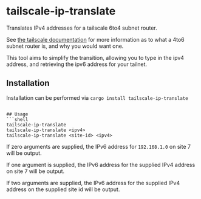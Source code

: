# tailscale-ip-translate

Translates IPv4 addresses for a tailscale 6to4 subnet router.

See [the tailscale documentation](https://tailscale.com/kb/1201/4via6-subnets) for more information
as to what a 4to6 subnet router is, and why you would want one.

This tool aims to simplify the transition, allowing you to type in the ipv4 address, and retrieving
the ipv6 address for your tailnet.

## Installation
Installation can be performed via `cargo install tailscale-ip-translate`

```shell

## Usage
```shell
tailscale-ip-translate
tailscale-ip-translate <ipv4>
tailscale-ip-translate <site-id> <ipv4>
```

If zero arguments are supplied, the IPv6 address for `192.168.1.0` on site 7 will be output.

If one argument is supplied, the IPv6 address for the supplied IPv4 address on site 7 will be output.

If two arguments are supplied, the IPv6 address for the supplied IPv4 address on the supplied site id will be output.
